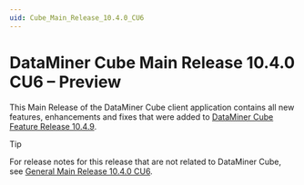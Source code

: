 ```yaml
---
uid: Cube_Main_Release_10.4.0_CU6
---
```


# DataMiner Cube Main Release 10.4.0 CU6 – Preview

This Main Release of the DataMiner Cube client application contains all new features, enhancements and fixes that were added to [DataMiner Cube Feature Release 10.4.9](xref:Cube_Feature_Release_10.4.9).

> [!TIP]
> For release notes for this release that are not related to DataMiner Cube, see [General Main Release 10.4.0 CU6](xref:General_Main_Release_10.4.0_CU6).
